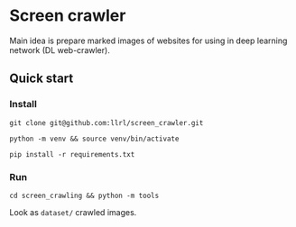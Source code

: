 # Screen crawler

Main idea is prepare marked images of websites for using in deep learning network (DL web-crawler).

## Quick start


### Install 


`git clone git@github.com:llrl/screen_crawler.git`

`python -m venv && source venv/bin/activate`

`pip install -r requirements.txt`

### Run

 `cd screen_crawling && python -m tools`

Look as `dataset/` crawled images.